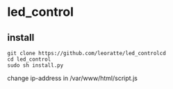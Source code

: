 # led_control
## install
````
git clone https://github.com/leoratte/led_controlcd
cd led_control
sudo sh install.py
````
change ip-address in /var/www/html/script.js
